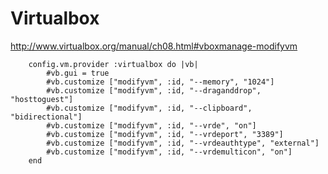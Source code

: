 # Virtualbox

http://www.virtualbox.org/manual/ch08.html#vboxmanage-modifyvm

```
	config.vm.provider :virtualbox do |vb|
		#vb.gui = true
		#vb.customize ["modifyvm", :id, "--memory", "1024"]
		#vb.customize ["modifyvm", :id, "--draganddrop", "hosttoguest"]
		#vb.customize ["modifyvm", :id, "--clipboard", "bidirectional"]
		#vb.customize ["modifyvm", :id, "--vrde", "on"]
		#vb.customize ["modifyvm", :id, "--vrdeport", "3389"]
		#vb.customize ["modifyvm", :id, "--vrdeauthtype", "external"]
		#vb.customize ["modifyvm", :id, "--vrdemulticon", "on"]
	end
```
